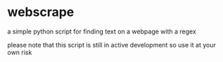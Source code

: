 # webscrape
a simple python script for finding text on a webpage with a regex

please note that this script is still in active development so use it at your own risk
